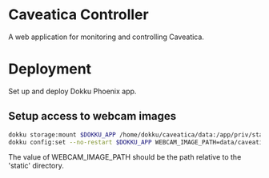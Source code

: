 # Caveatica Controller

A web application for monitoring and controlling Caveatica.

# Deployment

Set up and deploy Dokku Phoenix app.

## Setup access to webcam images

```sh
dokku storage:mount $DOKKU_APP /home/dokku/caveatica/data:/app/priv/static/data
dokku config:set --no-restart $DOKKU_APP WEBCAM_IMAGE_PATH=data/caveatica.jpg
```

The value of WEBCAM_IMAGE_PATH should be the path relative to the 'static'
directory.
